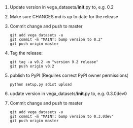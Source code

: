 1. Update version in vega_datasets/__init__.py to, e.g. 0.2

2. Make sure CHANGES.md is up to date for the release

3. Commit change and push to master

       git add vega_datasets -u
       git commit -m "MAINT: bump version to 0.2"
       git push origin master

4. Tag the release:

       git tag -a v0.2 -m "version 0.2 release"
       git push origin v0.2

5. publish to PyPI (Requires correct PyPI owner permissions)

       python setup.py sdist upload

6. update version in vega_datasets/__init__.py to, e.g. 0.3.0dev0

7. Commit change and push to master

       git add vega_datasets -u
       git commit -m "MAINT: bump version to 0.3.0dev"
       git push origin master

    